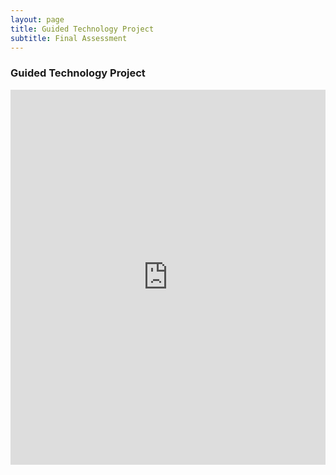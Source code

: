 ```yaml
---
layout: page
title: Guided Technology Project
subtitle: Final Assessment
---
```


### **Guided Technology Project**

<p><iframe src='https://github.com/borgesdesa/borgesdesa.github.io/blob/master/assets/content/brunoguidedfinalproject.pdf' width='100%' height='600px' frameborder='0'></p>
<a href="https://drive.google.com/drive/folders/1U_LjeqTXbV_NapT6Iawiq_26C19kjGM8" target="_blank" rel="noopener noreferrer">Download</a>
